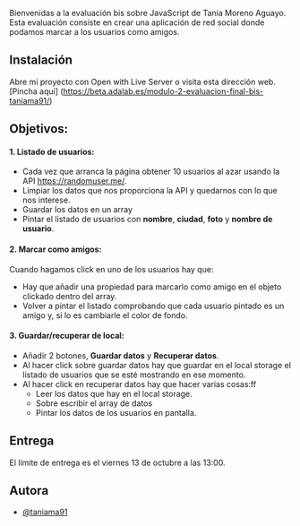 Bienvenidas a la evaluación bis sobre JavaScript de Tania Moreno Aguayo.
Esta evaluación consiste en crear una aplicación de red social donde podamos marcar a los usuarios como amigos.

## Instalación

Abre mi proyecto con Open with Live Server o visita esta dirección web. [Pincha aquí] (https://beta.adalab.es/modulo-2-evaluacion-final-bis-taniama91/)


## Objetivos:

#### 1. Listado de usuarios:
- Cada vez que arranca la página obtener 10 usuarios al azar usando la API https://randomuser.me/.
- Limpiar los datos que nos proporciona la API y quedarnos con lo que nos interese.
- Guardar los datos en un array
- Pintar el listado de usuarios con **nombre**, **ciudad**, **foto** y **nombre de usuario**.

#### 2. Marcar como amigos:
Cuando hagamos click en uno de los usuarios hay que:
- Hay que añadir una propiedad para marcarlo como amigo en el objeto clickado dentro del array.
- Volver a pintar el listado comprobando que cada usuario pintado es un amigo y, si lo es cambiarle el color de fondo.
#### 3. Guardar/recuperar de local:
- Añadir 2 botones, **Guardar datos** y **Recuperar datos**.
- Al hacer click sobre guardar datos hay que guardar en el local storage el listado de usuarios que se esté mostrando en ese momento.
- Al hacer click en recuperar datos hay que hacer varias cosas:ff
    * Leer los datos que hay en el local storage.
    * Sobre escribir el array de datos
    * Pintar los datos de los usuarios en pantalla. 


## Entrega
El límite de entrega es el viernes 13 de octubre a las 13:00.

## Autora

- [@taniama91](https://www.github.com/taniama91)